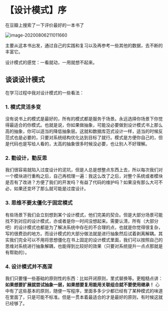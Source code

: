 # 【设计模式】序



在豆瓣上搜索了一下评价最好的一本书了

![image-20200806211011660](D:\workspace\blog-docs\docs\设计模式\begin.png)

主要从这本书出发，通过自己的实践和复习以及再参考一些其他的数据，去不断的丰富它。







设计模式的感觉：一看就动，一用就想不起来。



## 谈谈设计模式

在学习过程中我对设计模式的一些看法：

### 1. 模式灵活多变

没有说书上的模式是最好的，所有的模式都是服务于场景。永远选择你场景下你觉得最适合的你模式。也就是说，你如果做抽象，可能没必要做到设计模式书上那么高的抽象，你可以适当的降低抽象层。这就和数据库范式设计一样，适当的时候反范式也是必要的，只要对系统结构优化达到目标了就行。模式是方便你自己的，但是代码也是写给人看的，太高的抽象很多时候没必要，也让别人不好理解。

### 2. 勤设计，勤反思

我们很容易就陷入过度设计的泥坑，但是人总是想整点东西上去，所以每次我们对一个模块进行重构之后，自己再梳理一遍：我这么改了之后，对整个系统或者模块是否有了改进？方便了我们的开发吗？有益了代码的维护吗？如果没有那么大可不必，如果还变坏了那么就可能是过度设计。

### 3. 思维不要太僵化于固定模式

有些场景下我们会立刻想到某个设计模式，他们完美的契合。但是大部分场景可能找不到对应的设计模式，亦或者是你一时间没想起来。需要认清，所有（大部分吧）的设计模式也都是为了解决系统中存在的不合理的点，也就是你觉得很复杂，写的很费劲的地方。而设计模式的大部分做法就是进行抽象然后试着剥离解耦。其实我们完全可以不用将思想僵化在书上固定的设计模式里面，我们可以按照自己的思维对系统进行抽象解耦，也能得到比较好的效果（只要对系统提升一点点那就是有帮助的）。

### 4. 设计模式并不高深

我们只要懂一些基础的原则性的东西：比如开闭原则，里式替换等。更粗糙点讲：**如果想要扩展就尝试抽象一层，如果想要复用能用关联组合就不要使用继承！** 心中有了这些基本的原则，随便一写程序，里面多多少少都已经有了某种模式的味道在里面了，只是可能不标准。但是一贯本着最适合的才是最好的原则，有时候这就已经够了。

